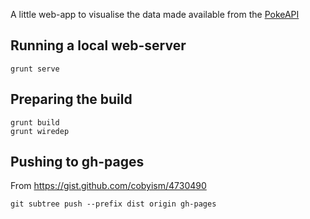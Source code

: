 A little web-app to visualise the data made available from the [PokeAPI](pokeapi.co)

## Running a local web-server
```
grunt serve
```
## Preparing the build
```
grunt build
grunt wiredep
```
## Pushing to gh-pages
From https://gist.github.com/cobyism/4730490
```
git subtree push --prefix dist origin gh-pages
```
